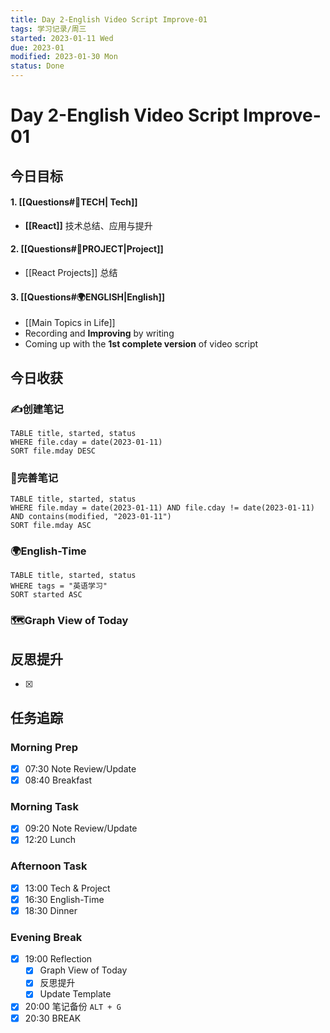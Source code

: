 ```yaml
---
title: Day 2-English Video Script Improve-01
tags: 学习记录/周三
started: 2023-01-11 Wed
due: 2023-01
modified: 2023-01-30 Mon
status: Done
---
```

# Day 2-English Video Script Improve-01
## 今日目标
#### 1. [[Questions#🚀TECH| Tech]]
- **[[React]]** 技术总结、应用与提升
#### 2. [[Questions#🚀PROJECT|Project]]
- [[React Projects]] 总结
#### 3. [[Questions#🌍ENGLISH|English]]
- [[Main Topics in Life]]
- Recording and **Improving** by writing
- Coming up with the **1st complete version** of video script

## 今日收获
### ✍️创建笔记

```dataview
TABLE title, started, status
WHERE file.cday = date(2023-01-11)
SORT file.mday DESC
```

### 📝完善笔记

```dataview
TABLE title, started, status
WHERE file.mday = date(2023-01-11) AND file.cday != date(2023-01-11) AND contains(modified, "2023-01-11")
SORT file.mday ASC
```

### 🌍English-Time

```dataview
TABLE title, started, status
WHERE tags = "英语学习"
SORT started ASC
```

### 🗺️Graph View of Today

## 反思提升
- [x] 
## 任务追踪
### Morning Prep
- [x] 07:30 Note Review/Update
- [x] 08:40 Breakfast
### Morning Task
- [x] 09:20 Note Review/Update
- [x] 12:20 Lunch
### Afternoon Task
- [x] 13:00 Tech & Project
- [x] 16:30 English-Time
- [x] 18:30 Dinner
### Evening Break
- [x] 19:00 Reflection
	- [x] Graph View of Today
	- [x] 反思提升
	- [x] Update Template 
- [x] 20:00 笔记备份 `ALT + G`
- [x] 20:30 BREAK